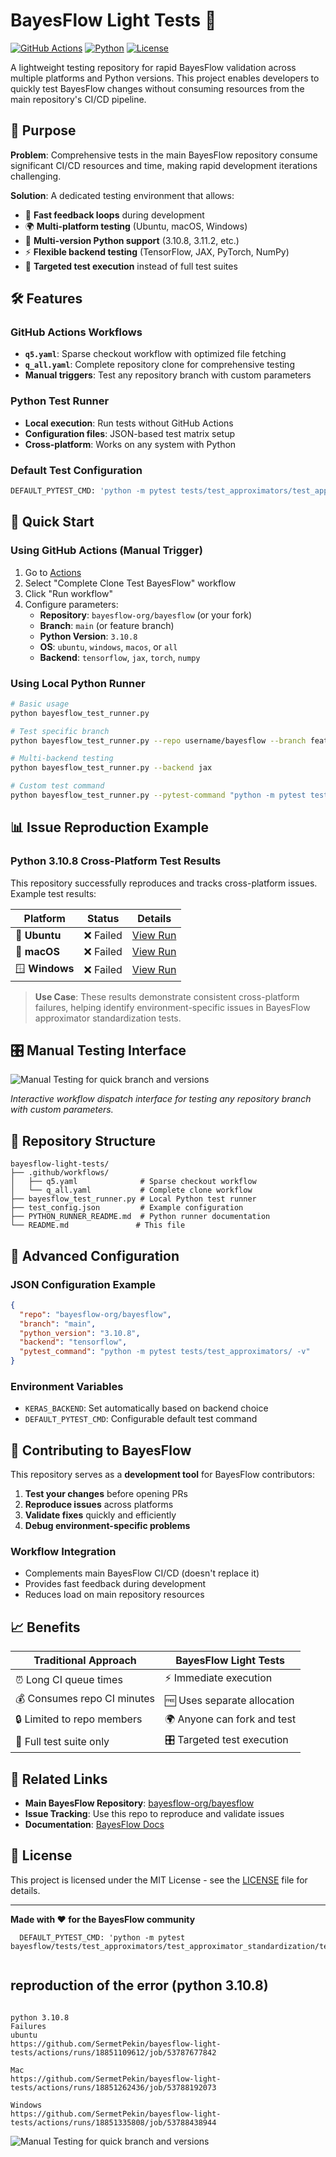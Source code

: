 # BayesFlow Light Tests 🚀

[![GitHub Actions](https://github.com/SermetPekin/bayesflow-light-tests/workflows/Complete%20Clone%20Test%20BayesFlow/badge.svg)](https://github.com/SermetPekin/bayesflow-light-tests/actions)
[![Python](https://img.shields.io/badge/python-3.10%2B-blue.svg)](https://www.python.org/downloads/)
[![License](https://img.shields.io/badge/license-MIT-green.svg)](LICENSE)

A lightweight testing repository for rapid BayesFlow validation across multiple platforms and Python versions. This project enables developers to quickly test BayesFlow changes without consuming resources from the main repository's CI/CD pipeline.

## 🎯 Purpose

**Problem**: Comprehensive tests in the main BayesFlow repository consume significant CI/CD resources and time, making rapid development iterations challenging.

**Solution**: A dedicated testing environment that allows:
- 🚀 **Fast feedback loops** during development
- 🌍 **Multi-platform testing** (Ubuntu, macOS, Windows)
- 🐍 **Multi-version Python support** (3.10.8, 3.11.2, etc.)
- ⚡ **Flexible backend testing** (TensorFlow, JAX, PyTorch, NumPy)
- 🎯 **Targeted test execution** instead of full test suites

## 🛠️ Features

### GitHub Actions Workflows
- **`q5.yaml`**: Sparse checkout workflow with optimized file fetching
- **`q_all.yaml`**: Complete repository clone for comprehensive testing
- **Manual triggers**: Test any repository branch with custom parameters

### Python Test Runner
- **Local execution**: Run tests without GitHub Actions
- **Configuration files**: JSON-based test matrix setup
- **Cross-platform**: Works on any system with Python

### Default Test Configuration
```bash
DEFAULT_PYTEST_CMD: 'python -m pytest tests/test_approximators/test_approximator_standardization/test_approximator_standardization.py'
```

## 🚀 Quick Start

### Using GitHub Actions (Manual Trigger)
1. Go to [Actions](https://github.com/SermetPekin/bayesflow-light-tests/actions)
2. Select "Complete Clone Test BayesFlow" workflow
3. Click "Run workflow"
4. Configure parameters:
   - **Repository**: `bayesflow-org/bayesflow` (or your fork)
   - **Branch**: `main` (or feature branch)
   - **Python Version**: `3.10.8`
   - **OS**: `ubuntu`, `windows`, `macos`, or `all`
   - **Backend**: `tensorflow`, `jax`, `torch`, `numpy`

### Using Local Python Runner
```bash
# Basic usage
python bayesflow_test_runner.py

# Test specific branch
python bayesflow_test_runner.py --repo username/bayesflow --branch feature-branch

# Multi-backend testing
python bayesflow_test_runner.py --backend jax

# Custom test command
python bayesflow_test_runner.py --pytest-command "python -m pytest tests/ -v"
```

## 📊 Issue Reproduction Example

### Python 3.10.8 Cross-Platform Test Results

This repository successfully reproduces and tracks cross-platform issues. Example test results:

| Platform | Status | Details |
|----------|--------|---------|
| 🐧 **Ubuntu** | ❌ Failed | [View Run](https://github.com/SermetPekin/bayesflow-light-tests/actions/runs/18851109612/job/53787677842) |
| 🍎 **macOS** | ❌ Failed | [View Run](https://github.com/SermetPekin/bayesflow-light-tests/actions/runs/18851262436/job/53788192073) |
| 🪟 **Windows** | ❌ Failed | [View Run](https://github.com/SermetPekin/bayesflow-light-tests/actions/runs/18851335808/job/53788438944) |

> **Use Case**: These results demonstrate consistent cross-platform failures, helping identify environment-specific issues in BayesFlow approximator standardization tests.

## 🎛️ Manual Testing Interface

![Manual Testing for quick branch and versions](image.png)

*Interactive workflow dispatch interface for testing any repository branch with custom parameters.*

## 📁 Repository Structure

```
bayesflow-light-tests/
├── .github/workflows/
│   ├── q5.yaml              # Sparse checkout workflow
│   └── q_all.yaml           # Complete clone workflow
├── bayesflow_test_runner.py # Local Python test runner
├── test_config.json         # Example configuration
├── PYTHON_RUNNER_README.md  # Python runner documentation
└── README.md               # This file
```

## 🔧 Advanced Configuration

### JSON Configuration Example
```json
{
  "repo": "bayesflow-org/bayesflow",
  "branch": "main",
  "python_version": "3.10.8",
  "backend": "tensorflow",
  "pytest_command": "python -m pytest tests/test_approximators/ -v"
}
```

### Environment Variables
- `KERAS_BACKEND`: Set automatically based on backend choice
- `DEFAULT_PYTEST_CMD`: Configurable default test command

## 🤝 Contributing to BayesFlow

This repository serves as a **development tool** for BayesFlow contributors:

1. **Test your changes** before opening PRs
2. **Reproduce issues** across platforms
3. **Validate fixes** quickly and efficiently
4. **Debug environment-specific problems**

### Workflow Integration
- Complements main BayesFlow CI/CD (doesn't replace it)
- Provides fast feedback during development
- Reduces load on main repository resources

## 📈 Benefits

| Traditional Approach | BayesFlow Light Tests |
|---------------------|----------------------|
| ⏰ Long CI queue times | ⚡ Immediate execution |
| 💰 Consumes repo CI minutes | 🆓 Uses separate allocation |
| 🔒 Limited to repo members | 🌍 Anyone can fork and test |
| 🎯 Full test suite only | 🎛️ Targeted test execution |

## 🔗 Related Links

- **Main BayesFlow Repository**: [bayesflow-org/bayesflow](https://github.com/bayesflow-org/bayesflow)
- **Issue Tracking**: Use this repo to reproduce and validate issues
- **Documentation**: [BayesFlow Docs](https://bayesflow.org)

## 📝 License

This project is licensed under the MIT License - see the [LICENSE](LICENSE) file for details.

---

**Made with ❤️ for the BayesFlow community**

```
  DEFAULT_PYTEST_CMD: 'python -m pytest bayesflow/tests/test_approximators/test_approximator_standardization/test_approximator_standardization.py'


```

## reproduction of the error (python 3.10.8)
```plaintext  

python 3.10.8
Failures 
ubuntu 
https://github.com/SermetPekin/bayesflow-light-tests/actions/runs/18851109612/job/53787677842

Mac 
https://github.com/SermetPekin/bayesflow-light-tests/actions/runs/18851262436/job/53788192073

Windows 
https://github.com/SermetPekin/bayesflow-light-tests/actions/runs/18851335808/job/53788438944

```

![Manual Testing for quick branch and versions](image.png)